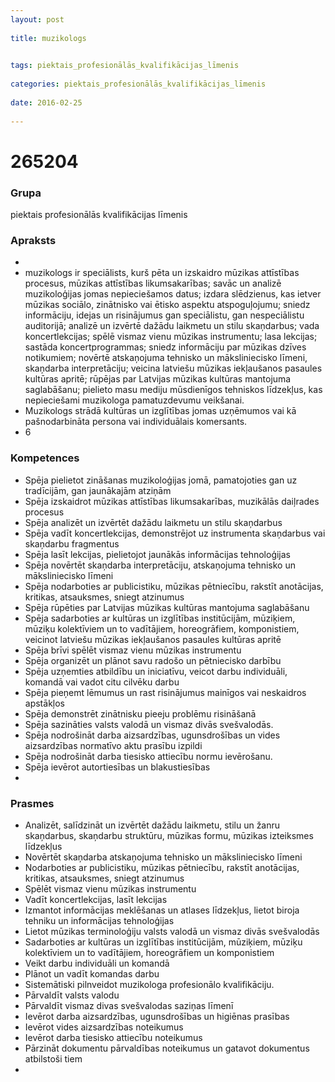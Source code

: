 ```yaml
---
layout: post
    
title: muzikologs

    
tags: piektais_profesionālās_kvalifikācijas_līmenis
    
categories: piektais_profesionālās_kvalifikācijas_līmenis
    
date: 2016-02-25
    
---
```

# 265204

### Grupa
piektais profesionālās kvalifikācijas līmenis


### Apraksts

* 
* muzikologs ir speciālists, kurš pēta un izskaidro mūzikas attīstības procesus, mūzikas attīstības likumsakarības; savāc un analizē muzikoloģijas jomas nepieciešamos datus; izdara slēdzienus, kas ietver mūzikas sociālo, zinātnisko vai ētisko aspektu atspoguļojumu; sniedz informāciju, idejas un risinājumus gan speciālistu, gan nespeciālistu auditorijā; analizē un izvērtē dažādu laikmetu un stilu skaņdarbus; vada koncertlekcijas; spēlē vismaz vienu mūzikas instrumentu; lasa lekcijas; sastāda koncertprogrammas; sniedz informāciju par mūzikas dzīves notikumiem; novērtē atskaņojuma tehnisko un māksliniecisko līmeni, skaņdarba interpretāciju; veicina latviešu mūzikas iekļaušanos pasaules kultūras apritē; rūpējas par Latvijas mūzikas kultūras mantojuma saglabāšanu; pielieto masu mediju mūsdienīgos tehniskos līdzekļus, kas nepieciešami muzikologa pamatuzdevumu veikšanai. 
* 	Muzikologs strādā kultūras un izglītības jomas uzņēmumos vai kā pašnodarbināta persona vai individuālais komersants. 
* 	6 

### Kompetences

* Spēja pielietot zināšanas muzikoloģijas jomā, pamatojoties gan uz tradīcijām, gan jaunākajām atziņām
* Spēja izskaidrot mūzikas attīstības likumsakarības, muzikālās daiļrades procesus
* Spēja analizēt un izvērtēt dažādu laikmetu un stilu skaņdarbus
* Spēja vadīt koncertlekcijas, demonstrējot uz instrumenta skaņdarbus vai skaņdarbu fragmentus
* Spēja lasīt lekcijas, pielietojot jaunākās informācijas tehnoloģijas
* Spēja novērtēt skaņdarba interpretāciju, atskaņojuma tehnisko un māksliniecisko līmeni
* Spēja nodarboties ar publicistiku, mūzikas pētniecību, rakstīt anotācijas, kritikas, atsauksmes, sniegt atzinumus
* Spēja rūpēties par Latvijas mūzikas kultūras mantojuma saglabāšanu
* Spēja sadarboties ar kultūras un izglītības institūcijām, mūziķiem, mūziķu kolektīviem un to vadītājiem, horeogrāfiem, komponistiem, veicinot latviešu mūzikas iekļaušanos pasaules kultūras apritē
* Spēja brīvi spēlēt vismaz vienu mūzikas instrumentu
* Spēja organizēt un plānot savu radošo un pētniecisko darbību
* Spēja uzņemties atbildību un iniciatīvu, veicot darbu individuāli, komandā vai vadot citu cilvēku darbu
* Spēja pieņemt lēmumus un rast risinājumus mainīgos vai neskaidros apstākļos
* Spēja demonstrēt zinātnisku pieeju problēmu risināšanā
* Spēja sazināties valsts valodā un vismaz divās svešvalodās.
*  Spēja nodrošināt darba aizsardzības, ugunsdrošības un vides aizsardzības normatīvo aktu prasību izpildi
* Spēja nodrošināt darba tiesisko attiecību normu ievērošanu.
*  Spēja ievērot autortiesības un blakustiesības
* 

### Prasmes 
* Analizēt, salīdzināt un izvērtēt dažādu laikmetu, stilu un žanru skaņdarbus, skaņdarbu struktūru, mūzikas formu, mūzikas izteiksmes līdzekļus
* Novērtēt skaņdarba atskaņojuma tehnisko un māksliniecisko līmeni
* Nodarboties ar publicistiku, mūzikas pētniecību, rakstīt anotācijas, kritikas, atsauksmes, sniegt atzinumus
* Spēlēt vismaz vienu mūzikas instrumentu
* Vadīt koncertlekcijas, lasīt lekcijas
* Izmantot informācijas meklēšanas un atlases līdzekļus, lietot biroja tehniku un informācijas tehnoloģijas
* Lietot mūzikas terminoloģiju valsts valodā un vismaz divās svešvalodās
* Sadarboties ar kultūras un izglītības institūcijām, mūziķiem, mūziķu kolektīviem un to vadītājiem, horeogrāfiem un komponistiem
* Veikt darbu individuāli un komandā
* Plānot un vadīt komandas darbu
* Sistemātiski pilnveidot muzikologa profesionālo kvalifikāciju.
*  Pārvaldīt valsts valodu
* Pārvaldīt vismaz divas svešvalodas saziņas līmenī
* Ievērot darba aizsardzības, ugunsdrošības un higiēnas prasības
* Ievērot vides aizsardzības noteikumus
* Ievērot darba tiesisko attiecību noteikumus
* Pārzināt dokumentu pārvaldības noteikumus un gatavot dokumentus atbilstoši tiem
* 
